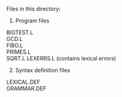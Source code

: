 Files in this directory:

1. Program files

  BIGTEST.L     
  GCD.L         
  FIBO.L        
  PRIMES.L      
  SQRT.L
  LEXERRS.L  (contains lexical errors)

2. Syntax definition files

  LEXICAL.DEF           
  GRAMMAR.DEF   
